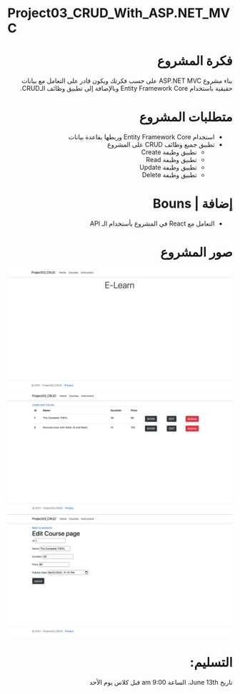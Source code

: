 # Project03_CRUD_With_ASP.NET_MVC

<div dir="rtl" align="right">



# فكرة المشروع 

بناء مشروع ASP.NET MVC على حسب فكرتك ويكون قادر على التعامل مع بيانات حقيقية باستخدام Entity Framework Core وبالإضافة إلى تطبيق وظائف الـCRUD.

# متطلبات المشروع   
- استخدام Entity Framework Core وربطها بقاعدة بيانات
- تطبيق  جميع وظائف CRUD على المشروع
    - تطبيق وظيفة Create
    - تطبيق وظيفة  Read  
    - تطبيق وظيفة Update 
    - تطبيق وظيفة Delete 
# إضافة | Bouns 
- التعامل مع React في المشروع بأستخدام الـ API

# صور المشروع

<img src="pc1.png" >
<img src="pc2.png" >
<img src="pc3.png" >

 # التسليم:

تاريخ June 13th، الساعة 9:00 am
قبل كلاس يوم الأحد 
    
</div>
